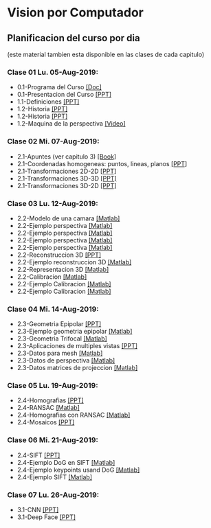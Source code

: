 # Vision por Computador

## Planificacion del curso por dia
(este material tambien esta disponible en las clases de cada capitulo)

### Clase 01 Lu. 05-Aug-2019:
* 0.1-Programa del Curso [[Doc]](https://github.com/domingomery/imagenes/blob/master/clases/Cap00_Lineas_Generales/program/CV00_ProgramaCurso.pdf)
* 0.1-Presentacion del Curso [[PPT]](https://github.com/domingomery/imagenes/blob/master/clases/Cap00_Lineas_Generales/program/CV00_Presentacion.pptx)
* 1.1-Definiciones [[PPT]](https://github.com/domingomery/imagenes/blob/master/clases/Cap01_Introduccion/presentations/CV01_Definitions.pptx)
* 1.2-Historia [[PPT]](https://github.com/domingomery/imagenes/blob/master/clases/Cap01_Introduccion/presentations/CV01_History_1.pptx)
* 1.2-Historia [[PPT]](https://github.com/domingomery/imagenes/blob/master/clases/Cap01_Introduccion/presentations/CV01_History_2.pptx)
* 1.2-Maquina de la perspectiva [[Video]](https://www.youtube.com/watch?v=8s1LzIrWbE8)

### Clase 02 Mi. 07-Aug-2019:
* 2.1-Apuntes (ver capitulo 3) [[Book]](http://link.springer.com/book/10.1007%2F978-3-319-20747-6)
* 2.1-Coordenadas homogeneas: puntos, lineas, planos [[PPT]](https://github.com/domingomery/imagenes/blob/master/clases/Cap02_Geometria/presentations/CV01_PointsLinesPlanes.pptx)
* 2.1-Transformaciones 2D-2D [[PPT]](https://github.com/domingomery/imagenes/blob/master/clases/Cap02_Geometria/presentations/CV01_Transformation2D.pptx)
* 2.1-Transformaciones 3D-3D [[PPT]](https://github.com/domingomery/imagenes/blob/master/clases/Cap02_Geometria/presentations/CV01_Transformation3D.pptx)
* 2.1-Transformaciones 3D-2D [[PPT]](https://github.com/domingomery/imagenes/blob/master/clases/Cap02_Geometria/presentations/CV01_Transformation3D2D.pptx)

### Clase 03 Lu. 12-Aug-2019:
* 2.2-Modelo de una camara [[Matlab]](https://github.com/domingomery/imagenes/blob/master/clases/Cap02_Geometria/matlab/CV01_3DPyramid.m)
* 2.2-Ejemplo perspectiva [[Matlab]](https://github.com/domingomery/imagenes/blob/master/clases/Cap02_Geometria/matlab/CV04_experspec.m)
* 2.2-Ejemplo perspectiva [[Matlab]](https://github.com/domingomery/imagenes/blob/master/clases/Cap02_Geometria/matlab/CV04_meshplot.m)
* 2.2-Ejemplo perspectiva [[Matlab]](https://github.com/domingomery/imagenes/blob/master/clases/Cap02_Geometria/matlab/CV04_Perspective.fig)
* 2.2-Ejemplo perspectiva [[Matlab]](https://github.com/domingomery/imagenes/blob/master/clases/Cap02_Geometria/matlab/CV04_Perspective.m)
* 2.2-Reconstruccion 3D [[PPT]](https://github.com/domingomery/imagenes/blob/master/clases/Cap02_Geometria/presentations/CV01_Reconstruction3D.pptx)
* 2.2-Ejemplo reconstruccion 3D [[Matlab]](https://github.com/domingomery/imagenes/blob/master/clases/Cap02_Geometria/matlab/CV01_Reconstruction3D.m)
* 2.2-Representacion 3D [[Matlab]](https://github.com/domingomery/imagenes/blob/master/clases/Cap02_Geometria/matlab/CV01_PlotMesh3D.m)
* 2.2-Calibracion [[Matlab]](https://github.com/domingomery/imagenes/blob/master/clases/Cap02_Geometria/matlab/CV01_Calibration.m)
* 2.2-Ejemplo Calibracion [[Matlab]](https://github.com/domingomery/imagenes/blob/master/clases/Cap02_Geometria/matlab/CV01_CalibrationChess.m)
* 2.2-Ejemplo Calibracion [[Matlab]](https://github.com/domingomery/imagenes/blob/master/clases/Cap02_Geometria/matlab/CV01_CalibrationChessGauss.m)

### Clase 04 Mi. 14-Aug-2019:
* 2.3-Geometria Epipolar [[PPT]](https://github.com/domingomery/imagenes/blob/master/clases/Cap02_Geometria/presentations/CV01_EpipolarGeometry.pptx)
* 2.3-Ejemplo geometria epipolar [[Matlab]](https://github.com/domingomery/imagenes/blob/master/clases/Cap02_Geometria/matlab/CV01_EpipolarGeometry_Calibrated.m)
* 2.3-Geometria Trifocal [[Matlab]](https://github.com/domingomery/imagenes/blob/master/clases/Cap02_Geometria/matlab/CV01_TrifocalGeometry.m)
* 2.3-Aplicaciones de multiples vistas [[PPT]](https://github.com/domingomery/imagenes/blob/master/clases/Cap02_Geometria/presentations/CV01_MultipleViewXrayApplications.pptx)
* 2.3-Datos para mesh [[Matlab]](https://github.com/domingomery/imagenes/blob/master/clases/Cap02_Geometria/matlab/meshpoints.mat)
* 2.3-Datos de perspectiva [[Matlab]](https://github.com/domingomery/imagenes/blob/master/clases/Cap02_Geometria/matlab/perspecdata.mat)
* 2.3-Datos matrices de projeccion [[Matlab]](https://github.com/domingomery/imagenes/blob/master/clases/Cap02_Geometria/matlab/projmatrices.mat)

### Clase 05 Lu. 19-Aug-2019:
* 2.4-Homografias [[PPT]](https://github.com/domingomery/imagenes/blob/master/clases/Cap02_Geometria/presentations/CV01_Homography.pptx)
* 2.4-RANSAC [[Matlab]](https://github.com/domingomery/imagenes/blob/master/clases/Cap02_Geometria/matlab/CV01_Ransac.m)
* 2.4-Homografias con RANSAC [[Matlab]](https://github.com/domingomery/imagenes/blob/master/clases/Cap02_Geometria/matlab/CV01_HomografiaRANSAC.m)
* 2.4-Mosaicos [[PPT]](https://github.com/domingomery/imagenes/blob/master/clases/Cap02_Geometria/presentations/CV01_Mosaicos.pptx)

### Clase 06 Mi. 21-Aug-2019:
* 2.4-SIFT [[PPT]](https://github.com/domingomery/imagenes/blob/master/clases/Cap02_Geometria/presentations/CV01_SIFT_ObjectDetection.pptx)
* 2.4-Ejemplo DoG en SIFT [[Matlab]](https://github.com/domingomery/imagenes/blob/master/clases/Cap02_Geometria/matlab/CV01_SIFT_DoG_Function.m)
* 2.4-Ejemplo keypoints usand DoG [[Matlab]](https://github.com/domingomery/imagenes/blob/master/clases/Cap02_Geometria/matlab/CV01_SIFT_DoG_Keypoints.m)
* 2.4-Ejemplo SIFT [[Matlab]](https://github.com/domingomery/imagenes/blob/master/clases/Cap02_Geometria/matlab/CV01_SIFT.m)

### Clase 07 Lu. 26-Aug-2019:
* 3.1-CNN [[PPT]](https://github.com/domingomery/imagenes/blob/master/clases/Cap03_DeepLearning/presentations/CV03_CNN.pptx)
* 3.1-Deep Face [[PPT]](https://github.com/domingomery/imagenes/blob/master/clases/Cap03_DeepLearning/presentations/CV03_DeepFace.pptx)

